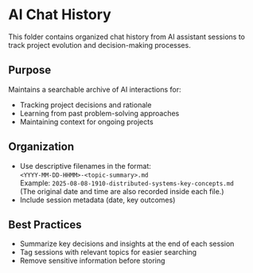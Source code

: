 # AI Chat History

This folder contains organized chat history from AI assistant sessions to track project evolution and decision-making processes.

## Purpose
Maintains a searchable archive of AI interactions for:
- Tracking project decisions and rationale
- Learning from past problem-solving approaches
- Maintaining context for ongoing projects

## Organization
- Use descriptive filenames in the format:  
  `<YYYY-MM-DD-HHMM>-<topic-summary>.md`  
  Example: `2025-08-08-1910-distributed-systems-key-concepts.md`  
  (The original date and time are also recorded inside each file.)
- Include session metadata (date, key outcomes)

## Best Practices
- Summarize key decisions and insights at the end of each session
- Tag sessions with relevant topics for easier searching
- Remove sensitive information before storing
